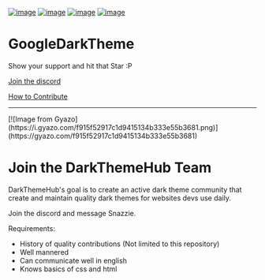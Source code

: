 [![image](https://img.shields.io/github/v/release/Darkthemehub/GoogleDarkTheme?style=flat-square)](https://github.com/DarkThemeHub/GoogleDarkTheme/releases/latest)
[![image](https://img.shields.io/github/release-date/darkthemehub/GoogleDarkTheme?color=%23DD7A00&label=Last%20updated&style=flat-square)](https://github.com/DarkThemeHub/GoogleDarkTheme/releases)
[![image](https://img.shields.io/github/contributors/DarkThemehub/GoogleDarkTheme?style=flat-square)](https://github.com/DarkThemeHub/GithubDarkTheme/graphs/contributors)
[![image](https://img.shields.io/github/size/Darkthemehub/GoogleDarkTheme/Generated/github.user.styl?color=purple&label=Theme%20size&style=flat-square)](https://github.com/DarkThemeHub/GoogleDarkTheme/blob/master/Generated/github.user.styl)
# GoogleDarkTheme
Show your support and hit that Star :P

[Join the discord](https://discord.gg/pSs9YYn)

[How to Contribute](https://github.com/DarkThemeHub/GoogleDarkTheme/blob/master/CONTRIBUTING.md)

<hr>
[![Image from Gyazo](https://i.gyazo.com/f915f52917c1d9415134b333e55b3681.png)](https://gyazo.com/f915f52917c1d9415134b333e55b3681)

# Join the DarkThemeHub Team
DarkThemeHub's goal is to create an active dark theme community that create and maintain quality dark themes for websites devs use daily.

Join the discord and message Snazzie.

Requirements:
* History of quality contributions (Not limited to this repository)
* Well mannered
* Can communicate well in english 
* Knows basics of css and html
